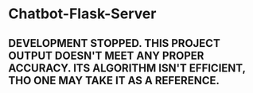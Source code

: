 # Chatbot-Flask-Server

## DEVELOPMENT STOPPED. THIS PROJECT OUTPUT DOESN'T MEET ANY PROPER ACCURACY. ITS ALGORITHM ISN'T EFFICIENT, THO ONE MAY TAKE IT AS A REFERENCE.
